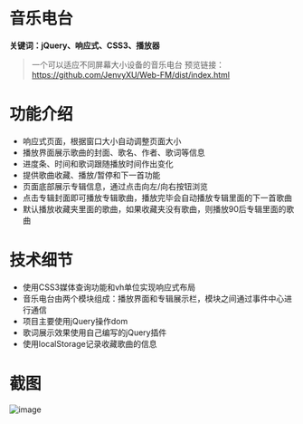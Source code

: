 # 音乐电台
**关键词：jQuery、响应式、CSS3、播放器**
>一个可以适应不同屏幕大小设备的音乐电台
>预览链接：https://github.com/JenvyXU/Web-FM/dist/index.html

# 功能介绍
- 响应式页面，根据窗口大小自动调整页面大小
- 播放界面展示歌曲的封面、歌名、作者、歌词等信息
- 进度条、时间和歌词跟随播放时间作出变化
- 提供歌曲收藏、播放/暂停和下一首功能
- 页面底部展示专辑信息，通过点击向左/向右按钮浏览
- 点击专辑封面即可播放专辑歌曲，播放完毕会自动播放专辑里面的下一首歌曲
- 默认播放收藏夹里面的歌曲，如果收藏夹没有歌曲，则播放90后专辑里面的歌曲

# 技术细节
- 使用CSS3媒体查询功能和vh单位实现响应式布局
- 音乐电台由两个模块组成：播放界面和专辑展示栏，模块之间通过事件中心进行通信
- 项目主要使用jQuery操作dom
- 歌词展示效果使用自己编写的jQuery插件
- 使用localStorage记录收藏歌曲的信息

# 截图
![image](https://github.com/JenvyXU/Web-FM/blob/master/cover.png)